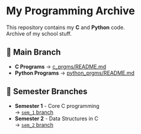 # My Programming Archive

This repository contains my **C** and **Python** code.  
Archive of my school stuff.

## 📂 Main Branch
- **C Programs** → [c_prgms/README.md](c_prgms/README.md)
- **Python Programs** → [python_prgms/README.md](python_prgms/README.md)

## 🌿 Semester Branches
- **Semester 1** - Core C programming  
  → [`sem_1` branch](tree/sem_1)
- **Semester 2** - Data Structures in C  
  → [`sem_2` branch](tree/sem_2)
